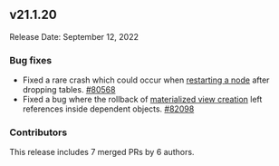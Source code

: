 ## v21.1.20

Release Date: September 12, 2022



<h3 id="v21-1-20-bug-fixes">Bug fixes</h3>

- Fixed a rare crash which could occur when [restarting a node](https://www.cockroachlabs.com/docs/v21.1/cockroach-start) after dropping tables. [#80568][#80568]
- Fixed a bug where the rollback of [materialized view creation](https://www.cockroachlabs.com/docs/v21.1/views#materialized-views) left references inside dependent objects. [#82098][#82098]

<h3 id="v21-1-20-contributors">Contributors</h3>

This release includes 7 merged PRs by 6 authors.

[#80568]: https://github.com/cockroachdb/cockroach/pull/80568
[#82098]: https://github.com/cockroachdb/cockroach/pull/82098
